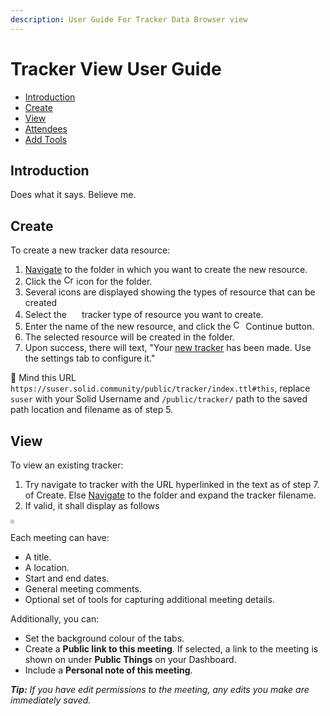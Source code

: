 ```yaml
---
description: User Guide For Tracker Data Browser view
---
```


# Tracker View User Guide

- [Introduction](#introduction)
- [Create](#create)
- [View](#view)
- [Attendees](#attendees)
- [Add Tools](#add-tools)

## Introduction
Does what it says. Believe me.

## Create

To create a new tracker data resource:
1. [Navigate](/README.md#navigation) to the folder in which you want to create the new resource.
2. Click the <img src="https://solid.github.io/solid-ui/src/icons/noun_34653_green.svg" alt="Create" width="16"> icon for the folder.
3. Several icons are displayed showing the types of resource that can be created
4. Select the <img src="https://solid.github.io/solid-ui/src/icons/noun_122196.svg" alt="" width="16"> tracker type of resource you want to create.
5. Enter the name of the new resource, and click the <img src="https://solid.github.io/solid-ui/src/icons/noun_1180158.svg" alt="Continue" width="16"> Continue button.
6. The selected resource will be created in the folder.
7. Upon success, there will text, "Your <a href="https://suser.solid.community/public/tracker/index.ttl#this">new tracker</a> has been made. Use the settings tab to configure it."

💢 Mind this URL `https://suser.solid.community/public/tracker/index.ttl#this`, replace `suser` with your Solid Username and `/public/tracker/` path to the saved path location and filename as of step 5.

## View
To view an existing tracker:
1. Try navigate to tracker with the URL hyperlinked in the text as of step 7. of Create. Else [Navigate](/README.md#navigation) to the folder and expand the tracker filename.
3. If valid, it shall display as follows

<a href="https://ipfs.io/ipfs/Qmd4DysrX4vHKeb5ZtS8hTRsq7V7EY7atzhuQJQ34eTpHT?filename=Tacker_view_brave_UZIMXHetdd.png"><img src="https://ipfs.io/ipfs/Qmd4DysrX4vHKeb5ZtS8hTRsq7V7EY7atzhuQJQ34eTpHT?filename=Tacker_view_brave_UZIMXHetdd.png" alt="" style="border: 1; border-style:solid; border-color: rgb(200,200,200)"></a>

Each meeting can have:
- A title.
- A location.
- Start and end dates.
- General meeting comments.
- Optional set of tools for capturing additional meeting details.

Additionally, you can:
- Set the background colour of the tabs.
- Create a **Public link to this meeting**. If selected, a link to the meeting is shown on under **Public Things** on your Dashboard.
- Include a **Personal note of this meeting**.

_**Tip:** If you have edit permissions to the meeting, any edits you make are immediately saved._
